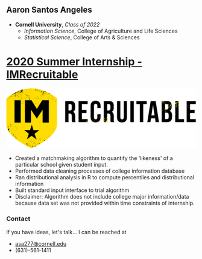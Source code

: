 ## Aaron Santos Angeles
* **Cornell University**, *Class of 2022*
  * *Information Science*, College of Agriculture and Life Sciences
  * *Statistical Science*, College of Arts & Sciences


# [2020 Summer Internship - IMRecruitable](https://github.com/angelesaaron/IMR_Matchmaking)
![](/images/IMRecruitableLogo.png)
* Created a matchmaking algorithm to quantify the 'likeness' of a particular school given student input.
* Performed data cleaning processes of college information database
* Ran distributional analysis in R to compute percentiles and distributional information
* Built standard input interface to trial algorithm
* Disclaimer: Algorithm does not include college major information/data because data set was not provided within time constraints of internship.


### Contact
If you have ideas, let's talk...
I can be reached at
  * asa277@cornell.edu
  * (631)-561-1411

